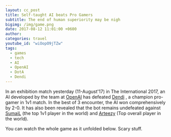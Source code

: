 ```yaml
---
layout: cc_post
title: Self-taught AI beats Pro Gamers 
subtitle: The end of human superiority may be nigh
bigimg: /img/game.png
date: 2017-08-12 11:01:00 +0600
author:
categories: travel
youtube_id: "wiOopO9jTZw"
tags: 
  - games
  - tech
  - AI
  - OpenAI
  - DotA
  - Dendi
---
```


In an exhibition match yesterday (11-August'17) in The International 2017, an AI developed by the team at [OpenAI](https://openai.com) has defeated [Dendi](http://wiki.teamliquid.net/dota2/Dendi) , a champion pro-gamer in 1v1 match.  In the best of 3 encounter, the AI won comprehensively by 2-0.  It has also been revealed that the bot remains undefeated against [SumaiL](http://wiki.teamliquid.net/dota2/SumaiL) (the top 1v1 player in the world) and [Arteezy](http://wiki.teamliquid.net/dota2/Arteezy) (Top overall player in the world).

You can watch the whole game as it unfolded below. Scary stuff.
